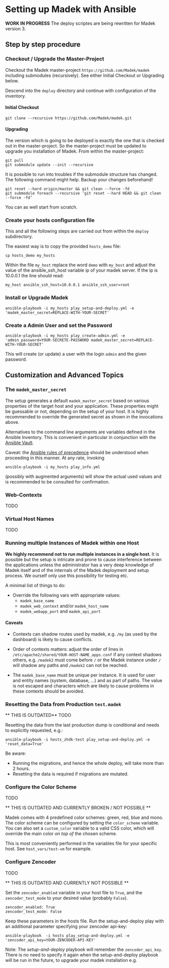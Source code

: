 Setting up Madek with Ansible
=============================

**WORK IN PROGRESS** The deploy scriptes are being rewritten for Madek version 3.

Step by step procedure
----------------------

### Checkout / Upgrade the Master-Project

Checkout the Madek master-project `https://github.com/Madek/madek` including
submodules (recursively). See either Initial Checkout or Upgrading below.

Descend into the `deploy` directory and continue with configuration of the
inventory.

#### Initial Checkout

    git clone --recursive https://github.com/Madek/madek.git

#### Upgrading

The version which is going to be deployed is exactly the one that is checked
out in the master-project. So the master-project must be updated to upgrade
you installation of Madek. From within the master-project:

    git pull
    git submodule update --init --recursive

It is possible to run into troubles if the submodule structure has changed. The
following command might help. Backup your changes beforehand!

    git reset --hard origin/master && git clean --force -fd
    git submodule foreach --recursive 'git reset --hard HEAD && git clean --force -fd’

You can as well start from scratch.


### Create your hosts configuration file

This and all the following steps are carried out from within the `deploy`
subdirectory.

The easiest way is to copy the provided `hosts_demo` file:

    cp hosts_demo my_hosts

Within the file `my_host` replace the word `demo` with `my_host` and adjust the
value of the ansible_ssh_host variable  ip of your madek server. If the ip is
10.0.0.1 the line should read:

    my_host ansible_ssh_host=10.0.0.1 ansible_ssh_user=root


### Install or Upgrade Madek

    ansible-playbook -i my_hosts play_setup-and-deploy.yml -e 'madek_master_secret=REPLACE-WITH-YOUR-SECRET'


### Create a Admin User and set the Password

    ansible-playbook -i my_hosts play_create-admin.yml -e 'admin_password=YOUR-SECRETE-PASSWORD madek_master_secret=REPLACE-WITH-YOUR-SECRET'

This will create (or update) a user with the login `admin` and the given
password.


Customization and Advanced Topics
---------------------------------

### The `madek_master_secret`

The setup generates a default `madek_master_secret` based on various properties
of the target host and your application. These properties might be guessable or
not, depending on the setup of your host. It is highly recommended to override
the generated secret as shown in the invocations above.

Alternatives to the command line arguments are variables defined in the Ansible
Inventory. This is convenient in particular in conjunction with the [Ansible
Vault].

Caveat: the [Ansible rules of precedence] should be understood when proceeding
in this manner. At any rate, invoking

    ansible-playbook -i my_hosts play_info.yml

(possibly with augmented arguments) will show the actual used values and
is recommended to be consulted for confirmation.

  [Ansible rules of precedence]: http://docs.ansible.com/ansible/playbooks_variables.html#variable-precedence-where-should-i-put-a-variable
  [Ansible Vault]: http://docs.ansible.com/ansible/playbooks_vault.html




### Web-Contexts

TODO

### Virtual Host Names

TODO

### Running multiple Instances of Madek within one Host

**We highly recommend not to run multiple instances in a single host**.  It is
possible but the setup is intricate and prone to cause interference between the
applications unless the administrator has a very deep knowledge of Madek itself
and of the internals of the Madek deployment and setup process. We ourself only
use this possibility for testing etc.

A minimal list of things to do:

* Override the following vars with appropriate values:
    * `madek_base_name`
    * `madek_web_context` and/or `madek_host_name`
    * `madek_webapp_port` and `madek_api_port`

#### Caveats

* Contexts can shadow routes used by madek, e.g. `/my` (as used by
    the dashboard) is likely to cause conflicts.

* Order of contexts matters: adjust the order of lines in
    `/etc/apache2/shared/YOUR-HOST-NAME_apps.conf` if any context shadows
    others, e.g. `/madek2` must come before `/` or the Madek instance
    under `/` will shadow any paths and `/madek2` can not be reached.

* The `madek_base_name` must be unique per instance. It is used for user and
    entity names (system, database, ...) and as part of paths. The value is not
    escaped and characters which are likely to cause problems in these contexts
    should be avoided.


### Resetting the Data from Production `test.madek`

** THIS IS OUTDATED**
TODO


Resetting the data from the last production dump is conditional and needs to
explicitly requested, e.g.:

    ansible-playbook -i hosts_zhdk-test play_setup-and-deploy.yml -e 'reset_data=True'

Be aware:

* Running the migrations, and hence the whole deploy, will take more than 2 hours.
* Resetting the data is required if migrations are mutated.


### Configure the Color Scheme

TODO

** THIS IS OUTDATED AND CURRENTLY BROKEN / NOT POSSIBLE **


Madek comes with 4 predefined color schemes: green, red, blue and mono. The
color scheme can be configured by setting the `color_scheme` variable.
You can also set a `custom_color` variable to a valid CSS color, which will
override the main color *on top of* the chosen scheme.

This is most conveniently performed in the variables file for your specific host.
See `host_vars/test-vm` for example.


### Configure Zencoder

TODO

** THIS IS OUTDATED AND CURRENTLY NOT POSSIBLE **


Set the `zencoder_enabled` variable in your host file to `True`, and
the `zencoder_test_mode` to your desired value (probably `False`).

    zencoder_enabled: True
    zencoder_test_mode: False

Keep these parameters in the hosts file. Run the setup-and-deploy play
with an additional parameter specifying your zencoder api-key:

    ansible-playbook  -i hosts play_setup-and-deploy.yml -e 'zencoder_api_key=YOUR-ZENCODER-API-KEY'

Note: The *setup-and-deploy* playbook will remember the
`zencoder_api_key`. There is no need to specify it again when the
setup-and-deploy playbook will be run in the future, to upgrade your
madek installation e.g.
